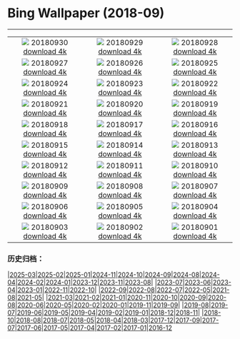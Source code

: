 # Bing Wallpaper (2018-09)
**************
| | | |
| :----: | :----: | :----: |
| ![](https://www.bing.com/az/hprichbg/rb/guoqing_ZH-CN10903461145_1920x1080.jpg) 20180930 [download 4k](https://www.bing.com/az/hprichbg/rb/guoqing_ZH-CN10903461145_UHD.jpg) | ![](https://www.bing.com/az/hprichbg/rb/TheLongWalk_ZH-CN11094733779_1920x1080.jpg) 20180929 [download 4k](https://www.bing.com/az/hprichbg/rb/TheLongWalk_ZH-CN11094733779_UHD.jpg) | ![](https://www.bing.com/az/hprichbg/rb/GoldBridge_ZH-CN5579326717_1920x1080.jpg) 20180928 [download 4k](https://www.bing.com/az/hprichbg/rb/GoldBridge_ZH-CN5579326717_UHD.jpg) |
| ![](https://www.bing.com/az/hprichbg/rb/SouthernRightFlukes_ZH-CN11723769399_1920x1080.jpg) 20180927 [download 4k](https://www.bing.com/az/hprichbg/rb/SouthernRightFlukes_ZH-CN11723769399_UHD.jpg) | ![](https://www.bing.com/az/hprichbg/rb/Shipyard_ZH-CN13183467490_1920x1080.jpg) 20180926 [download 4k](https://www.bing.com/az/hprichbg/rb/Shipyard_ZH-CN13183467490_UHD.jpg) | ![](https://www.bing.com/az/hprichbg/rb/JacobHashimoto_ZH-CN8083666733_1920x1080.jpg) 20180925 [download 4k](https://www.bing.com/az/hprichbg/rb/JacobHashimoto_ZH-CN8083666733_UHD.jpg) |
| ![](https://www.bing.com/az/hprichbg/rb/GiantSequoia_ZH-CN12159357875_1920x1080.jpg) 20180924 [download 4k](https://www.bing.com/az/hprichbg/rb/GiantSequoia_ZH-CN12159357875_UHD.jpg) | ![](https://www.bing.com/az/hprichbg/rb/QinhuaiRiver_ZH-CN10131273425_1920x1080.jpg) 20180923 [download 4k](https://www.bing.com/az/hprichbg/rb/QinhuaiRiver_ZH-CN10131273425_UHD.jpg) | ![](https://www.bing.com/az/hprichbg/rb/ShenandoahAutumn_ZH-CN12756614363_1920x1080.jpg) 20180922 [download 4k](https://www.bing.com/az/hprichbg/rb/ShenandoahAutumn_ZH-CN12756614363_UHD.jpg) |
| ![](https://www.bing.com/az/hprichbg/rb/MunichTuba_ZH-CN7797561799_1920x1080.jpg) 20180921 [download 4k](https://www.bing.com/az/hprichbg/rb/MunichTuba_ZH-CN7797561799_UHD.jpg) | ![](https://www.bing.com/az/hprichbg/rb/ImaginePeace_ZH-CN12572046001_1920x1080.jpg) 20180920 [download 4k](https://www.bing.com/az/hprichbg/rb/ImaginePeace_ZH-CN12572046001_UHD.jpg) | ![](https://www.bing.com/az/hprichbg/rb/BlackpoolTowerBallroom_ZH-CN8455917047_1920x1080.jpg) 20180919 [download 4k](https://www.bing.com/az/hprichbg/rb/BlackpoolTowerBallroom_ZH-CN8455917047_UHD.jpg) |
| ![](https://www.bing.com/az/hprichbg/rb/DriftwoodPirate_ZH-CN11949090819_1920x1080.jpg) 20180918 [download 4k](https://www.bing.com/az/hprichbg/rb/DriftwoodPirate_ZH-CN11949090819_UHD.jpg) | ![](https://www.bing.com/az/hprichbg/rb/CalidrisCanutus_ZH-CN10519054459_1920x1080.jpg) 20180917 [download 4k](https://www.bing.com/az/hprichbg/rb/CalidrisCanutus_ZH-CN10519054459_UHD.jpg) | ![](https://www.bing.com/az/hprichbg/rb/RedMapleQue_ZH-CN8685756305_1920x1080.jpg) 20180916 [download 4k](https://www.bing.com/az/hprichbg/rb/RedMapleQue_ZH-CN8685756305_UHD.jpg) |
| ![](https://www.bing.com/az/hprichbg/rb/MonumentFountain_ZH-CN12137557720_1920x1080.jpg) 20180915 [download 4k](https://www.bing.com/az/hprichbg/rb/MonumentFountain_ZH-CN12137557720_UHD.jpg) | ![](https://www.bing.com/az/hprichbg/rb/BlackCuillin_ZH-CN10048970076_1920x1080.jpg) 20180914 [download 4k](https://www.bing.com/az/hprichbg/rb/BlackCuillin_ZH-CN10048970076_UHD.jpg) | ![](https://www.bing.com/az/hprichbg/rb/GustavKlimt_ZH-CN9730106413_1920x1080.jpg) 20180913 [download 4k](https://www.bing.com/az/hprichbg/rb/GustavKlimt_ZH-CN9730106413_UHD.jpg) |
| ![](https://www.bing.com/az/hprichbg/rb/BurgundyVineyards_ZH-CN11711344803_1920x1080.jpg) 20180912 [download 4k](https://www.bing.com/az/hprichbg/rb/BurgundyVineyards_ZH-CN11711344803_UHD.jpg) | ![](https://www.bing.com/az/hprichbg/rb/BlackBrowed_ZH-CN11903207028_1920x1080.jpg) 20180911 [download 4k](https://www.bing.com/az/hprichbg/rb/BlackBrowed_ZH-CN11903207028_UHD.jpg) | ![](https://www.bing.com/az/hprichbg/rb/ShinjukuKiku_ZH-CN8446848393_1920x1080.jpg) 20180910 [download 4k](https://www.bing.com/az/hprichbg/rb/ShinjukuKiku_ZH-CN8446848393_UHD.jpg) |
| ![](https://www.bing.com/az/hprichbg/rb/Honeycomb_ZH-CN7204448210_1920x1080.jpg) 20180909 [download 4k](https://www.bing.com/az/hprichbg/rb/Honeycomb_ZH-CN7204448210_UHD.jpg) | ![](https://www.bing.com/az/hprichbg/rb/RoyalOntarioMuseum_ZH-CN10362892998_1920x1080.jpg) 20180908 [download 4k](https://www.bing.com/az/hprichbg/rb/RoyalOntarioMuseum_ZH-CN10362892998_UHD.jpg) | ![](https://www.bing.com/az/hprichbg/rb/TrinityLibrary_ZH-CN10332583093_1920x1080.jpg) 20180907 [download 4k](https://www.bing.com/az/hprichbg/rb/TrinityLibrary_ZH-CN10332583093_UHD.jpg) |
| ![](https://www.bing.com/az/hprichbg/rb/BrazilianPine_ZH-CN10573180887_1920x1080.jpg) 20180906 [download 4k](https://www.bing.com/az/hprichbg/rb/BrazilianPine_ZH-CN10573180887_UHD.jpg) | ![](https://www.bing.com/az/hprichbg/rb/Rockhopper_ZH-CN9080431020_1920x1080.jpg) 20180905 [download 4k](https://www.bing.com/az/hprichbg/rb/Rockhopper_ZH-CN9080431020_UHD.jpg) | ![](https://www.bing.com/az/hprichbg/rb/SockeyeReturns_ZH-CN9894542410_1920x1080.jpg) 20180904 [download 4k](https://www.bing.com/az/hprichbg/rb/SockeyeReturns_ZH-CN9894542410_UHD.jpg) |
| ![](https://www.bing.com/az/hprichbg/rb/RoundBales_ZH-CN8377464305_1920x1080.jpg) 20180903 [download 4k](https://www.bing.com/az/hprichbg/rb/RoundBales_ZH-CN8377464305_UHD.jpg) | ![](https://www.bing.com/az/hprichbg/rb/SunFlowersStorm_ZH-CN8706728441_1920x1080.jpg) 20180902 [download 4k](https://www.bing.com/az/hprichbg/rb/SunFlowersStorm_ZH-CN8706728441_UHD.jpg) | ![](https://www.bing.com/az/hprichbg/rb/VenetianRowing_ZH-CN6668445308_1920x1080.jpg) 20180901 [download 4k](https://www.bing.com/az/hprichbg/rb/VenetianRowing_ZH-CN6668445308_UHD.jpg) |

### 历史归档：

|[2025-03](bing/2025-03/2025-03.md)|[2025-02](bing/2025-02/2025-02.md)|[2025-01](bing/2025-01/2025-01.md)|[2024-11](bing/2024-11/2024-11.md)|[2024-10](bing/2024-10/2024-10.md)|[2024-09](bing/2024-09/2024-09.md)|[2024-08](bing/2024-08/2024-08.md)|[2024-04](bing/2024-04/2024-04.md)|[2024-02](bing/2024-02/2024-02.md)|[2024-01](bing/2024-01/2024-01.md)|[2023-12](bing/2023-12/2023-12.md)|[2023-11](bing/2023-11/2023-11.md)|[2023-08](bing/2023-08/2023-08.md)|
|[2023-07](bing/2023-07/2023-07.md)|[2023-06](bing/2023-06/2023-06.md)|[2023-04](bing/2023-04/2023-04.md)|[2023-01](bing/2023-01/2023-01.md)|[2022-11](bing/2022-11/2022-11.md)|[2022-10](bing/2022-10/2022-10.md)|
|[2022-09](bing/2022-09/2022-09.md)|[2022-08](bing/2022-08/2022-08.md)|[2022-07](bing/2022-07/2022-07.md)|[2022-05](bing/2022-05/2022-05.md)|[2021-08](bing/2021-08/2021-08.md)|[2021-05](bing/2021-05/2021-05.md)|
|[2021-03](bing/2021-03/2021-03.md)|[2021-02](bing/2021-02/2021-02.md)|[2021-01](bing/2021-01/2021-01.md)|[2020-11](bing/2020-11/2020-11.md)|[2020-10](bing/2020-10/2020-10.md)|[2020-09](bing/2020-09/2020-09.md)|[2020-08](bing/2020-08/2020-08.md)|[2020-06](bing/2020-06/2020-06.md)|[2020-05](bing/2020-05/2020-05.md)|[2020-02](bing/2020-02/2020-02.md)|[2020-01](bing/2020-01/2020-01.md)|[2019-11](bing/2019-11/2019-11.md)|[2019-09](bing/2019-09/2019-09.md)|
|[2019-08](bing/2019-08/2019-08.md)|[2019-07](bing/2019-07/2019-07.md)|[2019-06](bing/2019-06/2019-06.md)|[2019-05](bing/2019-05/2019-05.md)|[2019-04](bing/2019-04/2019-04.md)|[2019-02](bing/2019-02/2019-02.md)|[2019-01](bing/2019-01/2019-01.md)|[2018-12](bing/2018-12/2018-12.md)|[2018-11](bing/2018-11/2018-11.md)|
|[2018-10](bing/2018-10/2018-10.md)|[2018-08](bing/2018-08/2018-08.md)|[2018-07](bing/2018-07/2018-07.md)|[2018-05](bing/2018-05/2018-05.md)|[2018-04](bing/2018-04/2018-04.md)|[2018-03](bing/2018-03/2018-03.md)|[2017-12](bing/2017-12/2017-12.md)|[2017-09](bing/2017-09/2017-09.md)|[2017-07](bing/2017-07/2017-07.md)|[2017-06](bing/2017-06/2017-06.md)|[2017-05](bing/2017-05/2017-05.md)|[2017-04](bing/2017-04/2017-04.md)|[2017-02](bing/2017-02/2017-02.md)|[2017-01](bing/2017-01/2017-01.md)|[2016-12](bing/2016-12/2016-12.md)
